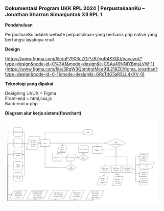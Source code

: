 ### Dokumentasi Program UKK RPL 2024 | PerpustakaanKu – Jonathan Sharron Simanjuntak XII RPL 1

**Pendahuluan** 

PerpustaanKu adalah website perpustakaan yang berbasis php native yang berfungsi layaknya crud

**Design**

[https://www.figma.com/file/qP7903cZGiPzBZyqR4SXQU/bacayuk?type=design&node-id=0%3A1&mode=design&t=CSAu49NNlYBmsLVW-1](https://www.figma.com/file/3RgW3QomhgrMce91L218Z0/figma_jonathan?type=design&node-id=0-1&mode=design&t=GRcTdG5aRSLL4xXV-0)

**Teknologi yang dipakai** 

Designing UI/UX = Figma <br/>
Front-end = html,css,js <br/>
Back-end = php <br/>

**Diagram alur kerja sistem(flowchart)**

![](flowchartjojo.jpg)

